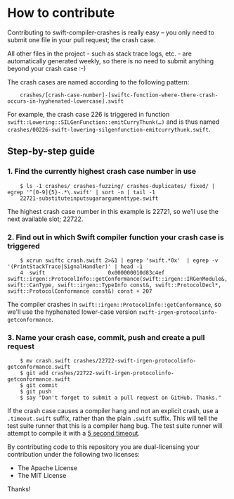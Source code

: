 # How to contribute

Contributing to swift-compiler-crashes is really easy – you only need to submit one file in your pull request; the crash case.

All other files in the project - such as stack trace logs, etc. - are automatically generated weekly, so there is no need to submit anything beyond your crash case :-)

The crash cases are named according to the following pattern:

````
    crashes/[crash-case-number]-[swiftc-function-where-there-crash-occurs-in-hyphenated-lowercase].swift
````

For example, the crash case 226 is triggered in function `swift::Lowering::SILGenFunction::emitCurryThunk(…)` and is thus named `crashes/00226-swift-lowering-silgenfunction-emitcurrythunk.swift`.

## Step-by-step guide

### 1. Find the currently highest crash case number in use

````
    $ ls -1 crashes/ crashes-fuzzing/ crashes-duplicates/ fixed/ | egrep '^[0-9]{5}-.*\.swift' | sort -n | tail -1
    22721-substituteinputsugarargumenttype.swift
````

The highest crash case number in this example is 22721, so we'll use the next available slot; 22722.

### 2. Find out in which Swift compiler function your crash case is triggered

````
    $ xcrun swiftc crash.swift 2>&1 | egrep 'swift.*0x'  | egrep -v '(PrintStackTrace|SignalHandler)' | head -1
    4  swift                    0x000000010d83c4ef swift::irgen::ProtocolInfo::getConformance(swift::irgen::IRGenModule&, swift::CanType, swift::irgen::TypeInfo const&, swift::ProtocolDecl*, swift::ProtocolConformance const&) const + 207
````

The compiler crashes in `swift::irgen::ProtocolInfo::getConformance`, so we'll use the hyphenated lower-case version `swift-irgen-protocolinfo-getconformance`.

### 3. Name your crash case, commit, push and create a pull request

````
    $ mv crash.swift crashes/22722-swift-irgen-protocolinfo-getconformance.swift
    $ git add crashes/22722-swift-irgen-protocolinfo-getconformance.swift
    $ git commit
    $ git push
    $ say "Don't forget to submit a pull request on GitHub. Thanks."
````

If the crash case causes a compiler hang and not an explicit crash, use a `.timeout.swift` suffix, rather than the plain `.swift` suffix. This will tell the test suite runner that this is a compiler hang bug. The test suite runner will attempt to compile it with a [5 second timeout](https://github.com/practicalswift/swift-compiler-crashes/blob/9a23124d8fb34cbc2622bfc3a5b5fe9c31006ec0/test.sh#L125-L128).

By contributing code to this repository you are dual-licensing your contribution under the following two licenses:
* The Apache License
* The MIT License

Thanks!
